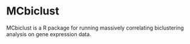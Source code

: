 # MCbiclust

MCbiclust is a R package for running massively correlating biclustering analysis on gene expression data.

